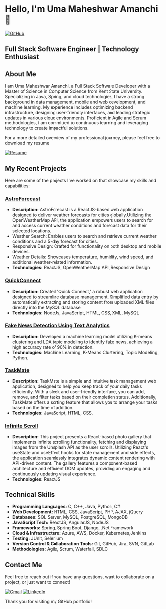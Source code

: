 # Hello, I'm Uma Maheshwar Amanchi 👋

[![GitHub](https://img.shields.io/badge/GitHub-000000?style=for-the-badge&logo=GitHub&logoColor=white)](https://github.com/Umamahesh07)

## Full Stack Software Engineer | Technology Enthusiast

## About Me

I am Uma Maheshwar Amanchi, a Full Stack Software Developer with a Master of Science in Computer Science from Kent State University. Specializing in Java, Spring, and cloud technologies, I have a strong background in data management, mobile and web development, and machine learning. My experience includes optimizing backend infrastructure, designing user-friendly interfaces, and leading strategic updates in various cloud environments. Proficient in Agile and Scrum methodologies, I am committed to continuous learning and leveraging technology to create impactful solutions.

For a more detailed overview of my professional journey, please feel free to download my resume

[![Resume](https://img.shields.io/badge/Resume-Download-blue)](https://drive.google.com/file/d/1-ER25NgoLC1-yt2z0BDrHo3Xjnb-gmGv/view?usp=drive_link)

## My Recent Projects

Here are some of the projects I've worked on that showcase my skills and capabilities:

### [AstroForecast](https://github.com/Umamahesh07/AstroForecast)
- **Description:** AstroForecast is a ReactJS-based web application designed to deliver weather forecasts for cities globally.Utilizing the OpenWeatherMap API, the application empowers users to search for and access current weather conditions and forecast data for their selected locations.
- Weather Search: Enables users to search and retrieve current weather conditions and a 5-day forecast for cities.
- Responsive Design: Crafted for functionality on both desktop and mobile devices.
- Weather Details: Showcases temperature, humidity, wind speed, and additional weather-related information.
- **Technologies:** ReactJS, OpenWeatherMap API, Responsive Design

### [QuickConnect](https://github.com/Umamahesh07/QuickConnect)
- **Description:** Created 'Quick Connect,' a robust web application designed to streamline database management. Simplified data entry by automatically extracting and storing content from uploaded XML files directly into the MySQL database
- **Technologies:** NodeJs, JavaScript, HTML, CSS, XML, MySQL

### [Fake News Detection Using Text Analytics](https://github.com/Umamahesh07/Fake-News-Detection-Using-Text-Analytics)
- **Description:** Developed a machine learning model utilizing K-means clustering and LDA topic modeling to identify fake news, achieving a high accuracy rate of 90% in detection.
- **Technologies:** Machine Learning, K-Means Clustering, Topic Modeling, Python.

### [TaskMate](https://github.com/Umamahesh07/TaskMate)
- **Description:** TaskMate is a simple and intuitive task management web application, designed to help you keep track of your daily tasks efficiently. With a sleek and user-friendly interface, you can add, remove, and filter tasks based on their completion status. Additionally, TaskMate offers a sorting feature that allows you to arrange your tasks based on the time of addition.
- **Technologies:** JavaScript, HTML, CSS.

### [Infinite Scroll](https://github.com/Umamahesh07/Infinite_Scroll_React)
- **Description:** This project presents a React-based photo gallery that implements infinite scrolling functionality, fetching and displaying images from the Unsplash API as the user scrolls. Utilizing React's useState and useEffect hooks for state management and side effects, the application seamlessly integrates dynamic content rendering with API-driven content. The gallery features a component-based architecture and efficient DOM updates, providing an engaging and continuously updating visual experience.
- **Technologies:** ReactJS

## Technical Skills

- **Programming Languages:** C, C++, Java, Python, C#
- **Web Development:** HTML, CSS, JavaScript, PHP, AJAX, jQuery
- **Databases:** SQL Server, MySQL, PostgreSQL, MongoDB
- **JavaScript Tech:** ReactJS, AngularJS, NodeJS
- **Frameworks:** Spring, Spring Boot, Django, .Net Framework
- **Cloud & Infrastructure:** Azure, AWS, Docker, Kubernetes,Jenkins
- **Testing:** JUnit, Selenium
- **Version Control & Collaboration Tools:** Git, GitHub, Jira, SVN, GitLab
- **Methodologies:** Agile, Scrum, Waterfall, SDLC

## Contact Me

Feel free to reach out if you have any questions, want to collaborate on a project, or just want to connect!

[![Gmail](https://img.shields.io/badge/Gmail-D14836?style=for-the-badge&logo=gmail&logoColor=white)](mailto:amanchi.umamaheshwar@gmail.com)
[![LinkedIn](https://img.shields.io/badge/LinkedIn-0077B5?style=for-the-badge&logo=linkedin&logoColor=white)](https://www.linkedin.com/in/umamaheshwar-amanchi/)

Thank you for visiting my GitHub portfolio!

